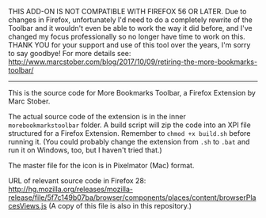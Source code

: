 THIS ADD-ON IS NOT COMPATIBLE WITH FIREFOX 56 OR LATER. Due to changes in Firefox, unfortunately I'd need to do a completely rewrite of the Toolbar and it wouldn't even be able to work the way it did before, and I've changed my focus professionally so no longer have time to work on this. THANK YOU for your support and use of this tool over the years, I'm sorry to say goodbye! For more details see: <a href="http://www.marcstober.com/blog/2017/10/09/retiring-the-more-bookmarks-toolbar/">http://www.marcstober.com/blog/2017/10/09/retiring-the-more-bookmarks-toolbar/</a>

----

This is the source code for More Bookmarks Toolbar, 
a Firefox Extension by Marc Stober.

The actual source code of the extension is in the inner `morebookmarkstoolbar`
folder. A build script will zip the code into an XPI file structured 
for a Firefox Extension. Remember to `chmod +x build.sh` before running it.
(You could probably change the extension from `.sh` to 
`.bat` and run it on Windows, too, but I haven't tried that.)

The master file for the icon is in Pixelmator (Mac) format.

URL of relevant source code in Firefox 28: http://hg.mozilla.org/releases/mozilla-release/file/5f7c149b07ba/browser/components/places/content/browserPlacesViews.js
(A copy of this file is also in this repository.)
